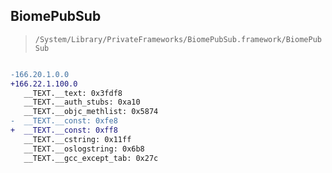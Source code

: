 ## BiomePubSub

> `/System/Library/PrivateFrameworks/BiomePubSub.framework/BiomePubSub`

```diff

-166.20.1.0.0
+166.22.1.100.0
   __TEXT.__text: 0x3fdf8
   __TEXT.__auth_stubs: 0xa10
   __TEXT.__objc_methlist: 0x5874
-  __TEXT.__const: 0xfe8
+  __TEXT.__const: 0xff8
   __TEXT.__cstring: 0x11ff
   __TEXT.__oslogstring: 0x6b8
   __TEXT.__gcc_except_tab: 0x27c

```
